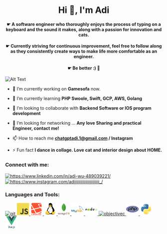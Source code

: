 <h1 align="center">Hi 👋, I'm Adi</h1>
<h4 align="center">☛ A software engineer who thoroughly enjoys the process of typing on a keyboard and the sound it makes, along with a passion for innovation and cats. </h4>
<h4 align="center">☛ Currently striving for continuous improvement, feel free to follow along as they consistently create ways to make life more comfortable as an engineer. </h4>
<h4 align="center"> ☛ Be better :) 🦊</h4>
<img width="100px" src="https://camo.githubusercontent.com/fb070d9f71a64edbafed08519130d75e7e0a0a69665d50d94ad095157f702e59/68747470733a2f2f6d656469612e67697068792e636f6d2f6d656469612f6d47634e6a736657416a593541455a4e77362f67697068792e676966" alt="Alt Text">
<BR>

- 🔭 I’m currently working on **Gamesofa** now.

- 🌱 I’m currently learning **PHP Swoole, Swift, GCP, AWS, Golang**

- 👯 I’m looking to collaborate with **Backend Software or IOS program development**

- 🤝 I’m looking for networking ... **Any love Sharing and practical Engineer, contact me!**

- 📫 How to reach me **chatgptadi.1@gmail.com / Instagram**

- ⚡ Fun fact **I dance in collage. Love cat and interior design about HOME.**

<h3 align="left">Connect with me:</h3>
<p align="left">
<a href="https://linkedin.com/in/https://www.linkedin.com/in/adi-wu-489039221/" target="blank"><img align="center" src="https://raw.githubusercontent.com/rahuldkjain/github-profile-readme-generator/master/src/images/icons/Social/linked-in-alt.svg" alt="https://www.linkedin.com/in/adi-wu-489039221/" height="30" width="40" /></a>
<a href="https://instagram.com/https://www.instagram.com/adiiiiiiiiiiiiiiiiiiiiiiii_/" target="blank"><img align="center" src="https://raw.githubusercontent.com/rahuldkjain/github-profile-readme-generator/master/src/images/icons/Social/instagram.svg" alt="https://www.instagram.com/adiiiiiiiiiiiiiiiiiiiiiiii_/" height="30" width="40" /></a>
</p>

<h3 align="left">Languages and Tools:</h3>
<p align="left"> <a href="https://git-scm.com/" target="_blank" rel="noreferrer"> <img src="https://www.vectorlogo.zone/logos/git-scm/git-scm-icon.svg" alt="git" width="40" height="40"/> </a> <a href="https://developer.mozilla.org/en-US/docs/Web/JavaScript" target="_blank" rel="noreferrer"> <img src="https://raw.githubusercontent.com/devicons/devicon/master/icons/javascript/javascript-original.svg" alt="javascript" width="40" height="40"/> </a> <a href="https://laravel.com/" target="_blank" rel="noreferrer"> <img src="https://raw.githubusercontent.com/devicons/devicon/master/icons/laravel/laravel-plain-wordmark.svg" alt="laravel" width="40" height="40"/> </a> <a href="https://www.linux.org/" target="_blank" rel="noreferrer"> <img src="https://raw.githubusercontent.com/devicons/devicon/master/icons/linux/linux-original.svg" alt="linux" width="40" height="40"/> </a> <a href="https://www.mongodb.com/" target="_blank" rel="noreferrer"> <img src="https://raw.githubusercontent.com/devicons/devicon/master/icons/mongodb/mongodb-original-wordmark.svg" alt="mongodb" width="40" height="40"/> </a> <a href="https://www.mysql.com/" target="_blank" rel="noreferrer"> <img src="https://raw.githubusercontent.com/devicons/devicon/master/icons/mysql/mysql-original-wordmark.svg" alt="mysql" width="40" height="40"/> </a> <a href="https://nodejs.org" target="_blank" rel="noreferrer"> <img src="https://raw.githubusercontent.com/devicons/devicon/master/icons/nodejs/nodejs-original-wordmark.svg" alt="nodejs" width="40" height="40"/> </a> <a href="https://developer.apple.com/library/archive/documentation/Cocoa/Conceptual/ProgrammingWithObjectiveC/Introduction/Introduction.html" target="_blank" rel="noreferrer"> <img src="https://www.vectorlogo.zone/logos/apple_objectivec/apple_objectivec-icon.svg" alt="objectivec" width="40" height="40"/> </a> <a href="https://www.php.net" target="_blank" rel="noreferrer"> <img src="https://raw.githubusercontent.com/devicons/devicon/master/icons/php/php-original.svg" alt="php" width="40" height="40"/> </a> <a href="https://www.python.org" target="_blank" rel="noreferrer"> <img src="https://raw.githubusercontent.com/devicons/devicon/master/icons/python/python-original.svg" alt="python" width="40" height="40"/> </a> <a href="https://vuejs.org/" target="_blank" rel="noreferrer"> <img src="https://raw.githubusercontent.com/devicons/devicon/master/icons/vuejs/vuejs-original-wordmark.svg" alt="vuejs" width="40" height="40"/> </a> </p>

<!-- <h3 align="left">Support:</h3>
<p><a href="https://ko-fi.com/https://paypal.me/adiwubuyhome?country.x=TW&locale.x=zh_TW"> <img align="left" src="https://cdn.ko-fi.com/cdn/kofi3.png?v=3" height="50" width="210" alt="https://paypal.me/adiwubuyhome?country.x=TW&locale.x=zh_TW" /></a></p><br><br> -->
